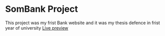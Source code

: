 # SomBank Project
This project was my frist Bank website 
and it was my thesis defence in frist year of university
<a href=" https://abdimalik2004.github.io/Som-bankproject/">Live preview</a>
